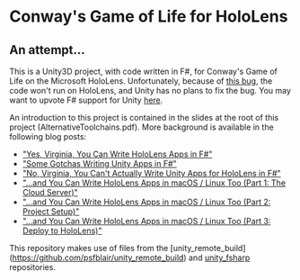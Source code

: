 # Conway's Game of Life for HoloLens

## An attempt...

This is a Unity3D project, with code written in F#, for 
Conway's Game of Life on the Microsoft HoloLens. Unfortunately,
because of [this bug](https://fogbugz.unity3d.com/default.asp?894364_ejukbrck4aott5h9),
the code won't run on HoloLens, and Unity has no plans to fix the bug.
You may want to upvote F# support for Unity [here](https://feedback.unity3d.com/suggestions/f-support).

An introduction to this project is contained in the slides at the root of this
project (AlternativeToolchains.pdf). More background is available in the following 
blog posts:

* ["Yes, Virginia, You Can Write HoloLens Apps in F#"](http://seriouscodeblog.blogspot.ca/2017/03/yes-virginia-you-can-write-hololens.html)
* ["Some Gotchas Writing Unity Apps in F#"](http://seriouscodeblog.blogspot.ca/2017/03/some-gotchas-writing-unity-apps-in-f.html)
* ["No, Virginia, You Can't Actually Write Unity Apps for HoloLens in F#"](http://seriouscodeblog.blogspot.ca/2017/04/no-virginia-you-cant-actually-write.html)
* ["...and You Can Write HoloLens Apps in macOS / Linux Too (Part 1: The Cloud Server)"](http://seriouscodeblog.blogspot.ca/2017/03/write-hololens-apps-on-macos-linux-1.html)
* ["...and You Can Write HoloLens Apps in macOS / Linux Too (Part 2: Project Setup)"](http://seriouscodeblog.blogspot.ca/2017/03/write-hololens-apps-on-macos-linux-2.html)
* ["...and You Can Write HoloLens Apps in macOS / Linux Too (Part 3: Deploy to HoloLens)"](http://seriouscodeblog.blogspot.ca/2017/03/write-hololens-apps-on-macos-linux-3.html)

This repository makes use of files from the [unity_remote_build] (https://github.com/psfblair/unity_remote_build) and [unity_fsharp](https://github.com/psfblair/unity_fsharp) repositories.
